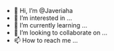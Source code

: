 - 👋 Hi, I’m @Javeriaha
- 👀 I’m interested in ...
- 🌱 I’m currently learning ...
- 💞️ I’m looking to collaborate on ...
- 📫 How to reach me ...

<!---
Javeriaha/Javeriaha is a ✨ special ✨ repository because its `README.md` (this file) appears on your GitHub profile.
You can click the Preview link to take a look at your changes.
--->
